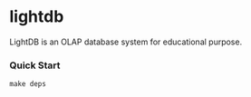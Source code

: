 # lightdb
LightDB is an OLAP database system for educational purpose.

### Quick Start

```
make deps

```
